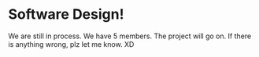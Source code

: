 # Software Design!
We are still in process. We have 5 members. The project will go on. If there is anything wrong, plz let me know. XD